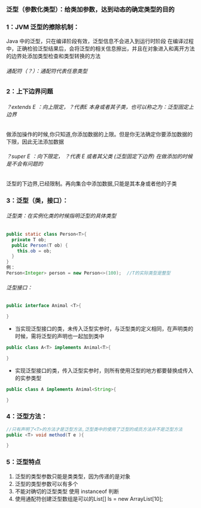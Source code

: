 ### 泛型（参数化类型）：给类加参数，达到动态的确定类型的目的

### 1：JVM 泛型的擦除机制：

Java 中的泛型，只在编译阶段有效，泛型信息不会进入到运行时阶段
在编译过程中，正确检验泛型结果后，会将泛型的相关信息擦出，并且在对象进入和离开方法的边界处添加类型检查和类型转换的方法

###### 通配符（？）：通配符代表任意类型



### 2：上下边界问题

###### ？extends E ：向上限定，？代表E 本身或者其子类，也可以称之为：泛型固定上边界

​	做添加操作的时候,你只知道,你添加数据的上限。但是你无法确定你要添加数据的下限，因此无法添加数据

###### ？super E ：向下限定， ？代表 E 或者其父类 (泛型固定下边界)   在做添加的时候是不会有问题的

​	泛型的下边界,已经限制。再向集合中添加数据,只能是其本身或者他的子类



### 3：泛型（类，接口）：

###### 泛型类：在实例化类的时候指明泛型的具体类型

```java
public static class Person<T>{  
  private T ob;
  public Person(T ob) {  
    this.ob = ob; 
  }
} 	 
例：
Person<Integer> person = new Person<>(100);  //T的实际类型是整型
```

###### 泛型接口：

```java
public interface Animal <T>{

}
```

- 当实现泛型接口的类，未传入泛型实参时，与泛型类的定义相同，在声明类的时候，需将泛型的声明也一起加到类中

```java
public class A<T> implements Animal<T>{

}
```

- 实现泛型接口的类，传入泛型实参时，则所有使用泛型的地方都要替换成传入的实参类型

```java
public class A implements Animal<String>{

}
```



### 4：泛型方法：

```java
//只有声明了<T>的方法才是泛型方法,泛型类中的使用了泛型的成员方法并不是泛型方法
public <T> void method(T e ){

}
```



### 5：泛型特点

1. 泛型的类型参数只能是类类型，因为传递的是对象
2. 泛型的类型参数可以有多个
3. 不能对确切的泛型类型 使用 instanceof 判断
4. 使用通配符创建泛型数组是可以的
   ​List<?>[] ls = new ArrayList<?>[10];  



